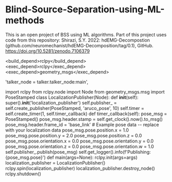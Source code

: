 # Blind-Source-Separation-using-ML-methods
This is an open project of BSS using ML algorithms. Part of this project uses code from this repository: Shirazi, S.Y. 2022: hdEMG-Decompostion (github.com/neuromechanist/hdEMG-Decomposition/tag/0.1), GitHub. https://doi.org/10.5281/zenodo.7106379

<build_depend>rclpy</build_depend>
  <exec_depend>rclpy</exec_depend>
  <exec_depend>geometry_msgs</exec_depend>

'talker_node = talker.talker_node:main',

import rclpy
from rclpy.node import Node
from geometry_msgs.msg import PoseStamped
class LocalizationPublisher(Node):
    def __init__(self):
        super().__init__('localization_publisher')
        self.publisher_ = self.create_publisher(PoseStamped, 'aruco_pose', 10)
        self.timer = self.create_timer(1, self.timer_callback)
    def timer_callback(self):
        pose_msg = PoseStamped()
        pose_msg.header.stamp = self.get_clock().now().to_msg()
        pose_msg.header.frame_id = 'base_link'
        # Example pose data -- replace with your localization data
        pose_msg.pose.position.x = 1.0
        pose_msg.pose.position.y = 2.0
        pose_msg.pose.position.z = 0.0
        pose_msg.pose.orientation.x = 0.0
        pose_msg.pose.orientation.y = 0.0
        pose_msg.pose.orientation.z = 0.0
        pose_msg.pose.orientation.w = 1.0
        self.publisher_.publish(pose_msg)
        self.get_logger().info(f'Publishing: {pose_msg.pose}')
def main(args=None):
    rclpy.init(args=args)
    localization_publisher = LocalizationPublisher()
    rclpy.spin(localization_publisher)
    localization_publisher.destroy_node()
    rclpy.shutdown()

